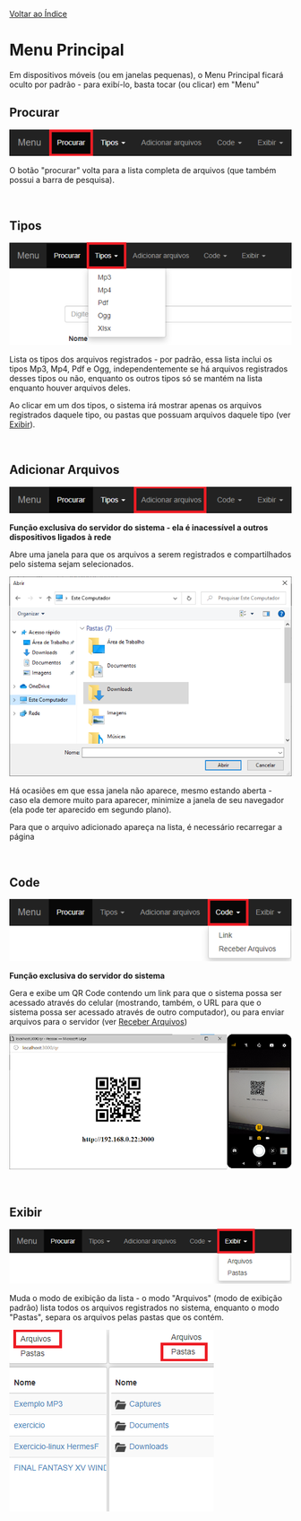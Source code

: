 [Voltar ao Índice](./Manual.md)

# Menu Principal

Em dispositivos móveis (ou em janelas pequenas), o Menu Principal ficará oculto por padrão - para exibí-lo, basta tocar (ou clicar) em "Menu"

## Procurar

![](./menu1.png)

O botão "procurar" volta para a lista completa de arquivos (que também possui a barra de pesquisa).

<br>

## Tipos

![](./menu2.png)

Lista os tipos dos arquivos registrados - por padrão, essa lista inclui os tipos Mp3, Mp4, Pdf e Ogg, independentemente se há arquivos registrados desses tipos ou não, enquanto os outros tipos só se mantém na lista enquanto houver arquivos deles.

Ao clicar em um dos tipos, o sistema irá mostrar apenas os arquivos registrados daquele tipo, ou pastas que possuam arquivos daquele tipo (ver [Exibir](#exibir)).

<br>

## Adicionar Arquivos

![](./menu3.png)

**Função exclusiva do servidor do sistema - ela é inacessível a outros dispositivos ligados à rede**

Abre uma janela para que os arquivos a serem registrados e compartilhados pelo sistema sejam selecionados.

<img src='./registrar.png'>

Há ocasiões em que essa janela não aparece, mesmo estando aberta - caso ela demore muito para aparecer, minimize a janela de seu navegador (ela pode ter aparecido em segundo plano).

Para que o arquivo adicionado apareça na lista, é necessário recarregar a página

<br>

## Code

![](./menu4.png)

**Função exclusiva do servidor do sistema**

Gera e exibe um QR Code contendo um link para que o sistema possa ser acessado através do celular (mostrando, também, o URL para que o sistema possa ser acessado através de outro computador), ou para enviar arquivos para o servidor (ver [Receber Arquivos](./upload.md))

![](./qr.png)

<br>

## Exibir

![](./menu5.png)

Muda o modo de exibição da lista - o modo "Arquivos" (modo de exibição padrão) lista todos os arquivos registrados no sistema, enquanto o modo "Pastas", separa os arquivos pelas pastas que os contém.

![](./menu6.png)

